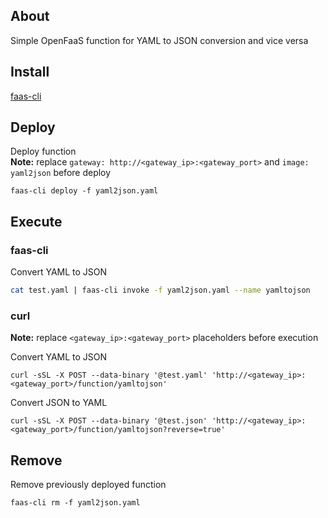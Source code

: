 About
-----

Simple OpenFaaS function for YAML to JSON conversion and vice versa


Install
-------

[faas-cli](https://github.com/openfaas/faas-cli)


Deploy
------

Deploy function  
**Note:** replace `gateway: http://<gateway_ip>:<gateway_port>` and `image: yaml2json` before deploy
```
faas-cli deploy -f yaml2json.yaml
```


Execute
-------

### faas-cli

Convert YAML to JSON
```bash
cat test.yaml | faas-cli invoke -f yaml2json.yaml --name yamltojson
```

### curl

**Note:** replace `<gateway_ip>:<gateway_port>` placeholders before execution

Convert YAML to JSON
```
curl -sSL -X POST --data-binary '@test.yaml' 'http://<gateway_ip>:<gateway_port>/function/yamltojson'
```

Convert JSON to YAML
```
curl -sSL -X POST --data-binary '@test.json' 'http://<gateway_ip>:<gateway_port>/function/yamltojson?reverse=true'
```


Remove
------

Remove previously deployed function
```
faas-cli rm -f yaml2json.yaml
```
